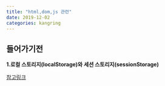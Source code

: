 ```yaml
---
title: "html,dom,js 관련"
date: 2019-12-02
categories: kangring
---
```


## 들어가기전 ##


**1.로컬 스토리지(localStorage)와 세션 스토리지(sessionStorage)**

 [참고링크](https://www.zerocho.com/category/HTML&DOM/post/5918515b1ed39f00182d3048, "참조")
